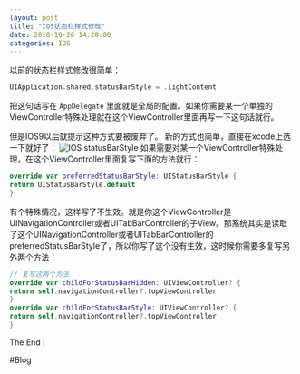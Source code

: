 ```yaml
---
layout: post
title: "IOS状态栏样式修改"
date: 2018-10-26 14:28:00
categories: IOS
---
```


以前的状态栏样式修改很简单： 
``` swift
UIApplication.shared.statusBarStyle = .lightContent 
```
把这句话写在 `AppDelegate` 里面就是全局的配置。如果你需要某一个单独的ViewController特殊处理就在这个ViewController里面再写一下这句话就行。 



<!-- more -->



但是IOS9以后就提示这种方式要被废弃了。 
新的方式也简单，直接在xcode上选一下就好了： 
![IOS statusBarStyle](http://img.muliba.net/post/Screen%20Shot%202018-10-26%20at%2010.40.09.png) 
如果需要对某一个ViewController特殊处理，在这个ViewController里面复写下面的方法就行： 

```swift 
override var preferredStatusBarStyle: UIStatusBarStyle { 
return UIStatusBarStyle.default 
} 
```
有个特殊情况，这样写了不生效。就是你这个ViewController是UINavigationController或者UITabBarController的子View。那系统其实是读取了这个UINavigationController或者UITabBarController的preferredStatusBarStyle了，所以你写了这个没有生效，这时候你需要多复写另外两个方法： 
``` swift
// 复写这两个方法 
override var childForStatusBarHidden: UIViewController? { 
return self.navigationController?.topViewController 
} 
override var childForStatusBarStyle: UIViewController? { 
return self.navigationController?.topViewController 
} 
```

The End ! 


#Blog